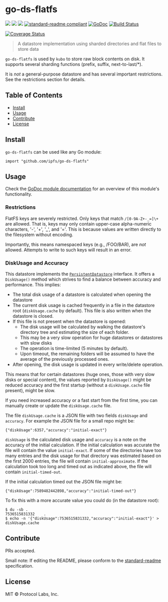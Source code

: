 # go-ds-flatfs

[![](https://img.shields.io/badge/made%20by-Protocol%20Labs-blue.svg?style=flat-square)](http://ipn.io)
[![](https://img.shields.io/badge/project-IPFS-blue.svg?style=flat-square)](http://ipfs.io/)
[![](https://img.shields.io/badge/freenode-%23ipfs-blue.svg?style=flat-square)](http://webchat.freenode.net/?channels=%23ipfs)
[![standard-readme compliant](https://img.shields.io/badge/standard--readme-OK-green.svg?style=flat-square)](https://github.com/RichardLitt/standard-readme)
[![GoDoc](https://pkg.go.dev/badge/github.com/ipfs/go-ds-flatfs)](https://pkg.go.dev/github.com/ipfs/go-ds-flatfs)
[![Build Status](https://img.shields.io/github/actions/workflow/status/ipfs/go-ds-flatfs/go-test.yml?branch=master)](https://github.com/ipfs/go-ds-flatfs/actions)

[![Coverage Status](https://img.shields.io/codecov/c/github/ipfs/go-ds-flatfs.svg)](https://codecov.io/gh/ipfs/go-ds-flatfs)


> A datastore implementation using sharded directories and flat files to store data

`go-ds-flatfs` is used by `kubo` to store raw block contents on disk. It supports several sharding functions (prefix, suffix, next-to-last/*).

It is _not_ a general-purpose datastore and has several important restrictions.
See the restrictions section for details.

## Table of Contents

- [Install](#install)
- [Usage](#usage)
- [Contribute](#contribute)
- [License](#license)

## Install

`go-ds-flatfs` can be used like any Go module:


```
import "github.com/ipfs/go-ds-flatfs"
```

## Usage

Check the [GoDoc module documentation](https://pkg.go.dev/github.com/ipfs/go-ds-flatfs) for an overview of this module's
functionality.

### Restrictions

FlatFS keys are severely restricted. Only keys that match `/[0-9A-Z+-_=]\+` are
allowed. That is, keys may only contain upper-case alpha-numeric characters,
'-', '+', '_', and '='. This is because values are written directly to the
filesystem without encoding.

Importantly, this means namespaced keys (e.g., /FOO/BAR), are _not_ allowed.
Attempts to write to such keys will result in an error.

### DiskUsage and Accuracy

This datastore implements the [`PersistentDatastore`](https://godoc.org/github.com/ipfs/go-datastore#PersistentDatastore) interface. It offers a `DiskUsage()` method which strives to find a balance between accuracy and performance. This implies:

* The total disk usage of a datastore is calculated when opening the datastore
* The current disk usage is cached frequently in a file in the datastore root (`diskUsage.cache` by default). This file is also
written when the datastore is closed.
* If this file is not present when the datastore is opened:
  * The disk usage will be calculated by walking the datastore's directory tree and estimating the size of each folder.
  * This may be a very slow operation for huge datastores or datastores with slow disks
  * The operation is time-limited (5 minutes by default).
  * Upon timeout, the remaining folders will be assumed to have the average of the previously processed ones.
* After opening, the disk usage is updated in every write/delete operation.

This means that for certain datastores (huge ones, those with very slow disks or special content), the values reported by
`DiskUsage()` might be reduced accuracy and the first startup (without a `diskUsage.cache` file present), might be slow.

If you need increased accuracy or a fast start from the first time, you can manually create or update the
`diskUsage.cache` file.

The file `diskUsage.cache` is a JSON file with two fields `diskUsage` and `accuracy`.  For example the JSON file for a
small repo might be:

```
{"diskUsage":6357,"accuracy":"initial-exact"}
```

`diskUsage` is the calculated disk usage and `accuracy` is a note on the accuracy of the initial calculation.  If the
initial calculation was accurate the file will contain the value `initial-exact`.  If some of the directories have too
many entries and the disk usage for that directory was estimated based on the first 2000 entries, the file will contain
`initial-approximate`.  If the calculation took too long and timed out as indicated above, the file will contain
`initial-timed-out`.

If the initial calculation timed out the JSON file might be:
```
{"diskUsage":7589482442898,"accuracy":"initial-timed-out"}

```

To fix this with a more accurate value you could do (in the datastore root):

    $ du -sb .
    7536515831332    .
    $ echo -n '{"diskUsage":7536515831332,"accuracy":"initial-exact"}' > diskUsage.cache

## Contribute

PRs accepted.

Small note: If editing the README, please conform to the [standard-readme](https://github.com/RichardLitt/standard-readme) specification.

## License

MIT © Protocol Labs, Inc.
